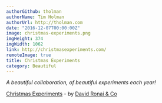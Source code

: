 ```yaml
---
authorGithub: tholman
authorName: Tim Holman
authorUrl: http://tholman.com
date: "2016-12-07T00:00:00Z"
image: christmas-experiments.png
imgHeight: 374
imgWidth: 1062
link: http://christmasexperiments.com/
remoteImage: true
title: Christmas Experiments
category: Beautiful
---
```


_A beautiful collaboration, of beautiful experiments each year!_

[Christmas Experiments](http://christmasexperiments.com/) - by [David Ronai & Co](http://christmasexperiments.com/about)
